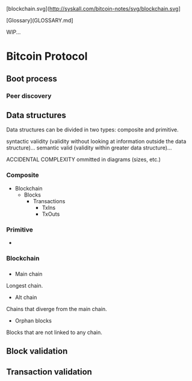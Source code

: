 [blockchain.svg](http://syskall.com/bitcoin-notes/svg/blockchain.svg]

[Glossary](GLOSSARY.md]

WIP...

# Bitcoin Protocol


## Boot process

### Peer discovery



## Data structures

Data structures can be divided in two types: composite and primitive.

syntactic validity (validity without looking at information outside the
data structure)... semantic valid (validity within greater data
structure)...

ACCIDENTAL COMPLEXITY ommitted in diagrams (sizes, etc.)

### Composite

- Blockchain
  - Blocks
    - Transactions
      - TxIns
      - TxOuts

### Primitive

- 


### Blockchain

### 
- Main chain

Longest chain.

- Alt chain

Chains that diverge from the main chain.

- Orphan blocks

Blocks that are not linked to any chain.


## Block validation

## Transaction validation
